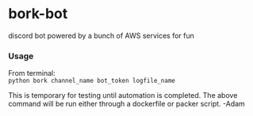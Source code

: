 # bork-bot
discord bot powered by a bunch of AWS services for fun

### Usage
From terminal:   
```python bork channel_name bot_token logfile_name```

This is temporary for testing until automation is completed. The above
command will be run either through a dockerfile or packer script.
-Adam

